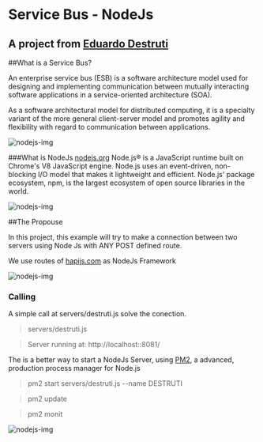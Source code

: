 # Service Bus - NodeJs
## A project from [Eduardo Destruti](http://destruti.com/)

##What is a Service Bus?

An enterprise service bus (ESB) is a software architecture model used for designing and implementing communication 
between mutually interacting software applications in a service-oriented architecture (SOA).

As a software architectural model for distributed computing, it is a specialty variant of the more general
client-server model and promotes agility and flexibility with regard to communication between applications. 

![nodejs-img](http://destruti.com/content/github-imgs/nodejs-micro-service-bus/service-bus-complete.png)


###What is NodeJs [nodejs.org](https://nodejs.org/)
Node.js® is a JavaScript runtime built on Chrome's V8 JavaScript engine.
Node.js uses an event-driven, non-blocking I/O model that makes it lightweight and efficient.
Node.js' package ecosystem, npm, is the largest ecosystem of open source libraries in the world.

![nodejs-img](http://destruti.com/content/github-imgs/nodejs-micro-service-bus/nodejs-benchmark-complete.png)

##The Propouse

In this project, this example will try to make a connection between two servers using Node Js with ANY POST defined route.

We use routes of [hapijs.com](http://hapijs.com/) as NodeJs Framework

![nodejs-img](http://destruti.com/content/github-imgs/nodejs-micro-service-bus/hapi.png)

### Calling

A simple call at servers/destruti.js solve the conection.


> servers/destruti.js

> Server running at: http://localhost::8081/


The is a better way to start a NodeJs Server, using [PM2](http://pm2.keymetrics.io//), a advanced, production process manager for Node.js

> pm2 start servers/destruti.js --name DESTRUTI

> pm2 update

> pm2 monit

![nodejs-img](http://destruti.com/content/github-imgs/nodejs-micro-service-bus/pm2-monit.png)